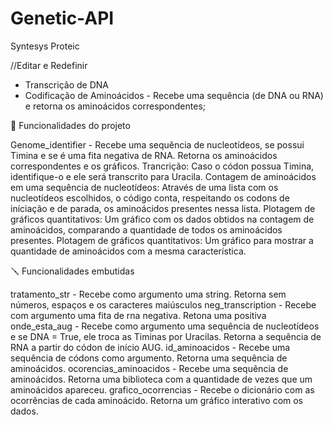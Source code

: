# Genetic-API
 Syntesys Proteic



//Editar e Redefinir

 - Transcrição de DNA
 - Codificação de Aminoácidos - Recebe uma sequência (de DNA ou RNA) e retorna os aminoácidos correspondentes;


🔨 Funcionalidades do projeto

Genome_identifier - Recebe uma sequência de nucleotídeos, se possui Timina e se é uma fita negativa de RNA. Retorna os aminoácidos correspondentes e os gráficos.
Trancrição: Caso o códon possua Timina, identifique-o e ele será transcrito para Uracila.
Contagem de aminoácidos em uma sequência de nucleotídeos: Através de uma lista com os nucleotídeos escolhidos, o código conta, respeitando os codons de iníciação e de parada, os aminoácidos presentes nessa lista.
Plotagem de gráficos quantitativos: Um gráfico com os dados obtidos na contagem de aminoácidos, comparando a quantidade de todos os aminoácidos presentes.
Plotagem de gráficos quantitativos: Um gráfico para mostrar a quantidade de aminoácidos com a mesma característica.

🪛 Funcionalidades embutidas

tratamento_str - Recebe como argumento uma string. Retorna sem números, espaços e os caracteres maiúsculos
neg_transcription - Recebe com argumento uma fita de rna negativa. Retona uma positiva
onde_esta_aug - Recebe como argumento uma sequência de nucleotídeos e se DNA = True, ele troca as Timinas por Uracilas. Retorna a sequência de RNA a partir do códon de início AUG.
id_aminoacidos - Recebe uma sequência de códons como argumento. Retorna uma sequência de aminoácidos.
ocorencias_aminoacidos - Recebe uma sequência de aminoácidos. Retorna uma biblioteca com a quantidade de vezes que um aminoácidos apareceu.
grafico_ocorrencias - Recebe o dicionário com as ocorrências de cada aminoácido. Retorna um gráfico interativo com os dados.
